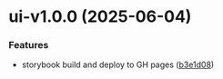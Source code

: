 # ui-v1.0.0 (2025-06-04)


### Features

* storybook build and deploy to GH pages ([b3e1d08](https://github.com/avacollins/simple-tarot/commit/b3e1d0852b81d589771866fdba304254fff7d0a4))
